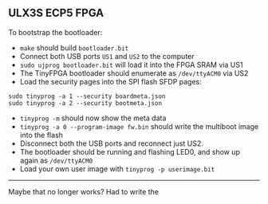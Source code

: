 ULX3S ECP5 FPGA
---

To bootstrap the bootloader:

* `make` should build `bootloader.bit`
* Connect both USB ports `US1` and `US2` to the computer
* `sudo ujprog bootloader.bit` will load it into the FPGA SRAM via US1
* The TinyFPGA bootloader should enumerate as `/dev/ttyACM0` via US2
* Load the security pages into the SPI flash SFDP pages:
```
sudo tinyprog -a 1 --security boardmeta.json
sudo tinyprog -a 2 --security bootmeta.json
```
* `tinyprog -m` should now show the meta data
* `tinyprog -a 0 --program-image fw.bin` should write the multiboot image into the flash
* Disconnect both the USB ports and reconnect just US2.
* The bootloader should be running and flashing LED0, and show up again as `/dev/ttyACM0`
* Load your own user image with `tinyprog -p userimage.bit`

----

Maybe that no longer works?  Had to write the 
